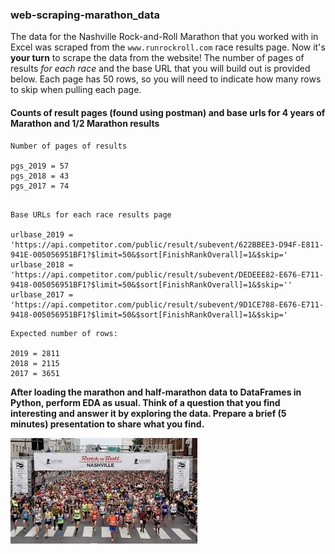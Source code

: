 ### web-scraping-marathon_data


The data for the Nashville Rock-and-Roll Marathon that you worked with in Excel was scraped from the `www.runrockroll.com` race results page. Now it's **your turn** to scrape the data from the website! The number of pages of results *for each race* and the base URL that you will build out is provided below. Each page has 50 rows, so you will need to indicate how many rows to skip when pulling each page.

#### Counts of result pages (found using postman) and base urls for 4 years of Marathon and 1/2 Marathon results 

```
Number of pages of results

pgs_2019 = 57
pgs_2018 = 43
pgs_2017 = 74

```  

```

Base URLs for each race results page

urlbase_2019 = 'https://api.competitor.com/public/result/subevent/622BBEE3-D94F-E811-941E-005056951BF1?$limit=50&$sort[FinishRankOverall]=1&$skip='
urlbase_2018 = 'https://api.competitor.com/public/result/subevent/DEDEEE82-E676-E711-9418-005056951BF1?$limit=50&$sort[FinishRankOverall]=1&$skip=''
urlbase_2017 = 'https://api.competitor.com/public/result/subevent/9D1CE788-E676-E711-9418-005056951BF1?$limit=50&$sort[FinishRankOverall]=1&$skip='
```  


```
Expected number of rows:

2019 = 2811
2018 = 2115
2017 = 3651

```


**After loading the marathon and half-marathon data to DataFrames in Python, perform EDA as usual. Think of a question that you find interesting and answer it by exploring the data. Prepare a brief (5 minutes) presentation to share what you find.**


![runners](assets/marathon.jpeg)